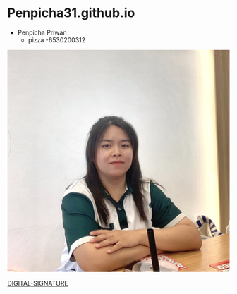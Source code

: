 # Penpicha31.github.io

- Penpicha Priwan
	- pizza
        -6530200312


![profile](img/Image.jpg)


[DIGITAL-SIGNATURE](digital-signature)
